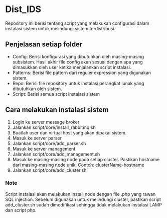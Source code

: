 # Dist_IDS
Repository ini berisi tentang script yang melakukan configurasi dalam instalasi sistem untuk melindungi sistem terdistribusi.

## Penjelasan setiap folder
* Config: Berisi konfigurasi yang dibutuhkan oleh masing-masing subsistem. Hasil akhir file config akan sesuai dengan apa yang dimasukkan oleh user ketika menjalankan script instalasi.
* Patterns: Berisi file pattern dari reguler expression yang digunakan sistem.
* Repo: Berisi file repository untuk instalasi perangkat lunak yang dibutuhkan oleh sistem.
* Script: Berisi semua script instalasi sistem
 
## Cara melakukan instalasi sistem
1. Login ke server message broker
2. Jalankan script/core/install_rabbitmq.sh
3. Buatlah user dan virtual host yang akan dipakai sistem.
4. Masuk ke server parser
5. Jalankan script/core/add_parser.sh
6. Masuk ke server management
7. Jalankan script/core/add_management.sh
8. Masuk ke masing-masing node pada setiap cluster. Pastikan hostname dari masing-masing node unik. Contoh: clusterName-hostname
9. Jalankan script/core/add_cluster.sh
 
### Note
Script instalasi akan melakukan install node dengan file .php yang rawan SQL injection. Sebelum digunakan untuk melindungi cluster, pastikan script add_cluster.sh sudah dimodifikasi sehingga tidak melakukan instalasi LAMP dan script php.